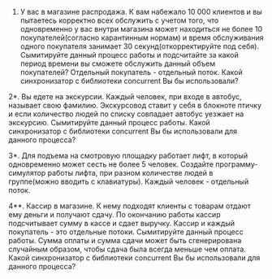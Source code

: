 1. У вас в магазине распродажа. К вам набежало 10 000 клиентов и вы пытаетесь корректно всех обслужить с учетом того,
   что одновременно у вас внутри магазина может находиться не более 10 покупателей(согласно карантинным нормам)
   и время обслуживания одного покупателя занимает 30 секунд(откорректируйте под себя). Сымитируйте данный процесс
   работы и подсчитайте за какой период времени вы сможете обслужить данный объем покупателей?
   Отдельный покупатель - отдельный поток. Какой синхронизатор с библиотеки concurrent Вы бы использовали?

2*. Вы едете на экскурсии. Каждый человек, при входе в автобус, называет свою фамилию.
Экскурсовод ставит у себя в блокноте птичку и если количество людей по списку совпадает
автобус уезжает на экскурсию. Сымитируйте данный процесс работы.
Какой синхронизатор с библиотеки concurrent Вы бы использовали для данного процесса?

3*. Для подъема на смотровую площадку работает лифт, в который одновременно может сесть не более 5 человек.
Создайте программу-симулятор работы лифта, при разном количестве людей в группе(можно вводить с клавиатуры).
Каждый человек - отдельный поток.

4**. Кассир в магазине. К нему подходят клиенты с товарам отдают ему деньги и получают сдачу.
По окончанию работы кассир подсчитывает сумму в кассе и сдает выручку.
Кассир и каждый покупатель - это отдельные потоки. Сымитируйте данный процесс работы. Сумма оплаты и
сумма сдачи может быть сгенерирована случайным образом, чтобы сдача была всегда меньше чем оплата.
Какой синхронизатор с библиотеки concurrent Вы бы использовали для данного процесса?